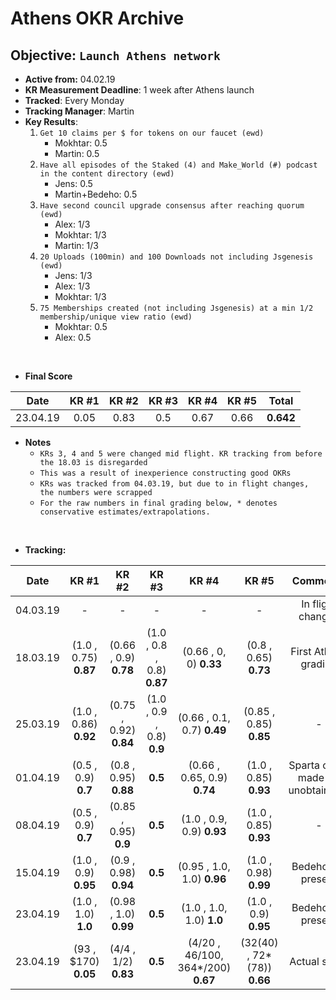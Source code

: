 Athens OKR Archive
===

## Objective: `Launch Athens network`
- **Active from:** 04.02.19
- **KR Measurement Deadline**: 1 week after Athens launch
- **Tracked**: Every Monday
- **Tracking Manager**: Martin
- **Key Results**:
  1. `Get 10 claims per $ for tokens on our faucet (ewd)`
      - Mokhtar: 0.5
      - Martin: 0.5
  2. `Have all episodes of the Staked (4) and Make_World (#) podcast in the content directory (ewd)`
      - Jens: 0.5
      - Martin+Bedeho: 0.5
  3. `Have second council upgrade consensus after reaching quorum (ewd)`
      - Alex: 1/3
      - Mokhtar: 1/3
      - Martin: 1/3
  4. `20 Uploads (100min) and 100 Downloads not including Jsgenesis (ewd)`
      - Jens: 1/3
      - Alex: 1/3
      - Mokhtar: 1/3
  5. `75 Memberships created (not including Jsgenesis) at a min 1/2 membership/unique view ratio (ewd)`
      - Mokhtar: 0.5
      - Alex: 0.5


<br />

- **Final Score**

| Date     | KR #1 | KR #2 | KR #3 | KR #4 | KR #5 |  Total  |
|:--------:|:-----:|:-----:|:-----:|:-----:|:-----:|:-------:|
| 23.04.19 | 0.05  | 0.83  |  0.5  |  0.67 | 0.66  |**0.642**|


- **Notes**
  * `KRs 3, 4 and 5 were changed mid flight. KR tracking from before the 18.03 is disregarded `
  * `This was a result of inexperience constructing good OKRs`
  * `KRs was tracked from 04.03.19, but due to in flight changes, the numbers were scrapped`
  * `For the raw numbers in final grading below, * denotes conservative estimates/extrapolations.`
<br />

- **Tracking:**

| Date     | KR #1 | KR #2 | KR #3 | KR #4 | KR #5 |  Comments |
|:--------:|:-----:|:-----:|:-----:|:-----:|:-----:|:--------------:|
| 04.03.19 | -  | -  | -  |  - |  - | In flight changes |
| 18.03.19 |(1.0 , 0.75) **0.87**  | (0.66 , 0.9) **0.78**  | (1.0 , 0.8 , 0.8) **0.87**  |  (0.66 , 0, 0) **0.33** |  (0.8 , 0.65) **0.73** |  First Athens grading |
| 25.03.19 |(1.0 , 0.86) **0.92** | (0.75 , 0.92) **0.84**  | (1.0 , 0.9 , 0.8) **0.9**  |  (0.66 , 0.1, 0.7) **0.49** |  (0.85 , 0.85) **0.85** | - |
| 01.04.19 |(0.5 , 0.9) **0.7** | (0.8 , 0.95) **0.88**  |  **0.5**  |  (0.66 , 0.65, 0.9) **0.74** |  (1.0 , 0.85) **0.93** | Sparta crash made #3 unobtainable |
| 08.04.19 |(0.5 , 0.9) **0.7** | (0.85 , 0.95) **0.9**  |  **0.5**  |  (1.0 , 0.9, 0.9) **0.93** |  (1.0 , 0.85) **0.93** | - |
| 15.04.19 | (1.0 , 0.9) **0.95**  | (0.9 , 0.98) **0.94**   |  **0.5**  |  (0.95 , 1.0, 1.0) **0.96** |  (1.0 , 0.98) **0.99** | Bedeho not present |
| 23.04.19 | (1.0 , 1.0) **1.0**  | (0.98 , 1.0) **0.99**   |  **0.5**  |  (1.0 , 1.0, 1.0) **1.0** |  (1.0 , 0.9) **0.95** | Bedeho not present |
| 23.04.19 | (93 , $170) **0.05**  | (4/4 , 1/2) **0.83**   |  **0.5**  |  (4/20 , 46/100, 364*/200) **0.67** |  (32(40) , 72*(78)) **0.66** | Actual score |
